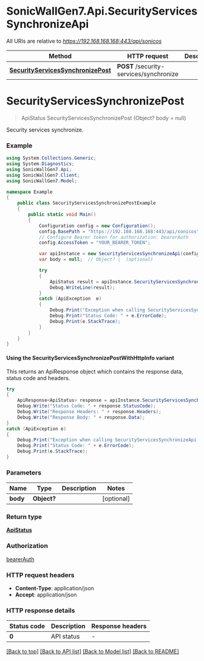 # SonicWallGen7.Api.SecurityServicesSynchronizeApi

All URIs are relative to *https://192.168.168.168:443/api/sonicos*

| Method | HTTP request | Description |
|--------|--------------|-------------|
| [**SecurityServicesSynchronizePost**](SecurityServicesSynchronizeApi.md#securityservicessynchronizepost) | **POST** /security-services/synchronize |  |

<a id="securityservicessynchronizepost"></a>
# **SecurityServicesSynchronizePost**
> ApiStatus SecurityServicesSynchronizePost (Object? body = null)



Security services synchronize.

### Example
```csharp
using System.Collections.Generic;
using System.Diagnostics;
using SonicWallGen7.Api;
using SonicWallGen7.Client;
using SonicWallGen7.Model;

namespace Example
{
    public class SecurityServicesSynchronizePostExample
    {
        public static void Main()
        {
            Configuration config = new Configuration();
            config.BasePath = "https://192.168.168.168:443/api/sonicos";
            // Configure Bearer token for authorization: bearerAuth
            config.AccessToken = "YOUR_BEARER_TOKEN";

            var apiInstance = new SecurityServicesSynchronizeApi(config);
            var body = null;  // Object? |  (optional) 

            try
            {
                ApiStatus result = apiInstance.SecurityServicesSynchronizePost(body);
                Debug.WriteLine(result);
            }
            catch (ApiException  e)
            {
                Debug.Print("Exception when calling SecurityServicesSynchronizeApi.SecurityServicesSynchronizePost: " + e.Message);
                Debug.Print("Status Code: " + e.ErrorCode);
                Debug.Print(e.StackTrace);
            }
        }
    }
}
```

#### Using the SecurityServicesSynchronizePostWithHttpInfo variant
This returns an ApiResponse object which contains the response data, status code and headers.

```csharp
try
{
    ApiResponse<ApiStatus> response = apiInstance.SecurityServicesSynchronizePostWithHttpInfo(body);
    Debug.Write("Status Code: " + response.StatusCode);
    Debug.Write("Response Headers: " + response.Headers);
    Debug.Write("Response Body: " + response.Data);
}
catch (ApiException e)
{
    Debug.Print("Exception when calling SecurityServicesSynchronizeApi.SecurityServicesSynchronizePostWithHttpInfo: " + e.Message);
    Debug.Print("Status Code: " + e.ErrorCode);
    Debug.Print(e.StackTrace);
}
```

### Parameters

| Name | Type | Description | Notes |
|------|------|-------------|-------|
| **body** | **Object?** |  | [optional]  |

### Return type

[**ApiStatus**](ApiStatus.md)

### Authorization

[bearerAuth](../README.md#bearerAuth)

### HTTP request headers

 - **Content-Type**: application/json
 - **Accept**: application/json


### HTTP response details
| Status code | Description | Response headers |
|-------------|-------------|------------------|
| **0** | API status |  -  |

[[Back to top]](#) [[Back to API list]](../README.md#documentation-for-api-endpoints) [[Back to Model list]](../README.md#documentation-for-models) [[Back to README]](../README.md)

